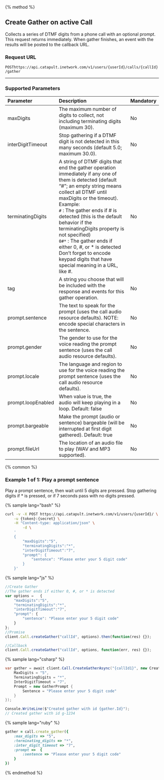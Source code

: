 {% method %}

## Create Gather on active Call
Collects a series of DTMF digits from a phone call with an optional prompt. This request returns immediately. When gather finishes, an event with the results will be posted to the callback URL.

### Request URL

<code class="post">POST</code>`https://api.catapult.inetwork.com/v1/users/{userId}/calls/{callId}/gather`

---

### Supported Parameters

| Parameter          | Description                                                                                                                                                                                                                                                                                                                                                                                                                                                                         | Mandatory |
|:-------------------|:------------------------------------------------------------------------------------------------------------------------------------------------------------------------------------------------------------------------------------------------------------------------------------------------------------------------------------------------------------------------------------------------------------------------------------------------------------------------------------|:----------|
| maxDigits          | The maximum number of digits to collect, not including terminating digits (maximum 30).                                                                                                                                                                                                                                                                                                                                                                                             | No        |
| interDigitTimeout  | Stop gathering if a DTMF digit is not detected in this many seconds (default 5.0; maximum 30.0).                                                                                                                                                                                                                                                                                                                                                                                    | No        |
| terminatingDigits  | A string of DTMF digits that end the gather operation immediately if any one of them is detected (default “\#”; an empty string means collect all DTMF until maxDigits or the timeout).<br>Example:<br>`#` : The gather ends if \# is detected (this is the default behavior if the terminatingDigits property is not specified)<br>`0#*` : The gather ends if either 0, \#, or \* is detected<br>Don’t forget to encode keypad digits that have special meaning in a URL, like \#. | No        |
| tag                | A string you choose that will be included with the response and events for this gather operation.                                                                                                                                                                                                                                                                                                                                                                                   | No        |
| prompt.sentence    | The text to speak for the prompt (uses the call audio resource defaults). NOTE: encode special characters in the sentence.                                                                                                                                                                                                                                                                                                                                                          | No        |
| prompt.gender      | The gender to use for the voice reading the prompt sentence (uses the call audio resource defaults).                                                                                                                                                                                                                                                                                                                                                                                | No        |
| prompt.locale      | The language and region to use for the voice reading the prompt sentence (uses the call audio resource defaults).                                                                                                                                                                                                                                                                                                                                                                   | No        |
| prompt.loopEnabled | When value is true, the audio will keep playing in a loop. Default: false                                                                                                                                                                                                                                                                                                                                                                                                           | No        |
| prompt.bargeable   | Make the prompt (audio or sentence) bargeable (will be interrupted at first digit gathered). Default: true                                                                                                                                                                                                                                                                                                                                                                          | No        |
| prompt.fileUrl     | The location of an audio file to play (WAV and MP3 supported).                                                                                                                                                                                                                                                                                                                                                                                                                      | No        |

{% common %}

### Example 1 of 1: Play a prompt sentence
Play a prompt sentence, then wait until 5 digits are pressed. Stop gathering digits if * is pressed, or if 7 seconds pass with no digits pressed.

{% sample lang="bash" %}

```bash
curl -v -X POST https://api.catapult.inetwork.com/v1/users/{userId}/ \
	-u {token}:{secret} \
	-H "Content-type: application/json" \
		-d \
	'
	{
		"maxDigits":"5",
		"terminatingDigits":"*",
		"interDigitTimeout":"7",
		"prompt": {
			"sentence": "Please enter your 5 digit code"
		}
	}'
```

{% sample lang="js" %}

```js
//Create Gather
//The gather ends if either 0, #, or * is detected
var options = 	{
	"maxDigits":"5",
	"terminatingDigits":"*",
	"interDigitTimeout":"7",
	"prompt": {
		"sentence": "Please enter your 5 digit code"
	}
};
//Promise
client.Call.createGather("callId", options).then(function(res) {});

//Callback
client.Call.createGather("callId", options, function(err, res) {});
```

{% sample lang="csharp" %}

```csharp
var gather = await client.Call.CreateGatherAsync("{callId1}", new CreateGatherData {
	MaxDigits = "5",
	TerminatingDigits = "*",
	InterDigitTimeout = "7",
	Prompt = new GatherPrompt {
		Sentence = "Please enter your 5 digit code"
	}
});

Console.WriteLine($"Created gather with id {gather.Id}");
// Created gather with id g-1234

```

{% sample lang="ruby" %}

```ruby
gather = call.create_gather({
	:max_digits => "5",
	:terminating_digits => "*",
	:inter_digit_timeout => "7",
	:prompt =>  {
		:sentence => "Please enter your 5 digit code"
	}
})
```
{% endmethod %}
